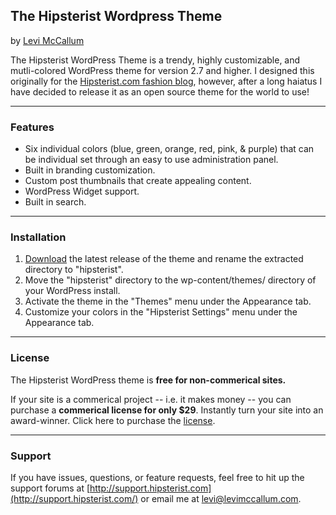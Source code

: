 ## The Hipsterist Wordpress Theme

by [Levi McCallum](http://levimccallum.com)

The Hipsterist WordPress Theme is a trendy, highly customizable, and mutli-colored WordPress theme for version 2.7 and higher. I designed this originally for the [Hipsterist.com fashion blog](http://hipsterist.com), however, after a long haiatus I have decided to release it as an open source theme for the world to use!

***

### Features

* Six individual colors (blue, green, orange, red, pink, & purple) that can be individual set through an easy to use administration panel.
* Built in branding customization.
* Custom post thumbnails that create appealing content.
* WordPress Widget support.
* Built in search.
 
***

### Installation

1. [Download](http://github.com/stillmotion/hipsterist/zipball/master) the latest release of the theme and rename the extracted directory to "hipsterist".
2. Move the "hipsterist" directory to the wp-content/themes/ directory of your WordPress install.
3. Activate the theme in the "Themes" menu under the Appearance tab.
4. Customize your colors in the "Hipsterist Settings" menu under the Appearance tab.

***

### License

The Hipsterist WordPress theme is **free for non-commerical sites.**

If your site is a commerical project -- i.e. it makes money -- you can purchase a **commerical license for only $29**. Instantly turn your site into an award-winner. Click here to purchase the [license](http://bit.ly/5dPwNw). 

***

### Support

If you have issues, questions, or feature requests, feel free to hit up the support forums at [http://support.hipsterist.com](http://support.hipsterist.com/) or email me at [levi@levimccallum.com](mailto:levi@levimccallum.com).
